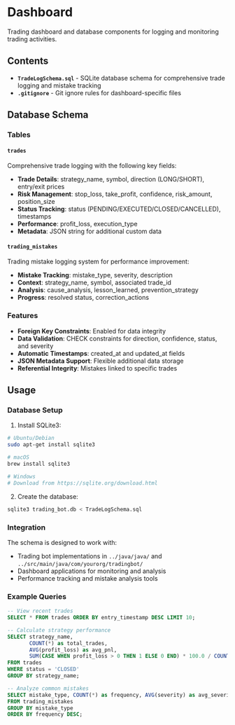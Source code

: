 # Dashboard

Trading dashboard and database components for logging and monitoring trading activities.

## Contents

- **`TradeLogSchema.sql`** - SQLite database schema for comprehensive trade logging and mistake tracking
- **`.gitignore`** - Git ignore rules for dashboard-specific files

## Database Schema

### Tables

#### `trades`
Comprehensive trade logging with the following key fields:
- **Trade Details**: strategy_name, symbol, direction (LONG/SHORT), entry/exit prices
- **Risk Management**: stop_loss, take_profit, confidence, risk_amount, position_size  
- **Status Tracking**: status (PENDING/EXECUTED/CLOSED/CANCELLED), timestamps
- **Performance**: profit_loss, execution_type
- **Metadata**: JSON string for additional custom data

#### `trading_mistakes`
Trading mistake logging system for performance improvement:
- **Mistake Tracking**: mistake_type, severity, description
- **Context**: strategy_name, symbol, associated trade_id
- **Analysis**: cause_analysis, lesson_learned, prevention_strategy
- **Progress**: resolved status, correction_actions

### Features

- **Foreign Key Constraints**: Enabled for data integrity
- **Data Validation**: CHECK constraints for direction, confidence, status, and severity
- **Automatic Timestamps**: created_at and updated_at fields
- **JSON Metadata Support**: Flexible additional data storage
- **Referential Integrity**: Mistakes linked to specific trades

## Usage

### Database Setup

1. Install SQLite3:
```bash
# Ubuntu/Debian
sudo apt-get install sqlite3

# macOS
brew install sqlite3

# Windows
# Download from https://sqlite.org/download.html
```

2. Create the database:
```bash
sqlite3 trading_bot.db < TradeLogSchema.sql
```

### Integration

The schema is designed to work with:
- Trading bot implementations in `../java/java/` and `../src/main/java/com/yourorg/tradingbot/`
- Dashboard applications for monitoring and analysis
- Performance tracking and mistake analysis tools

### Example Queries

```sql
-- View recent trades
SELECT * FROM trades ORDER BY entry_timestamp DESC LIMIT 10;

-- Calculate strategy performance
SELECT strategy_name, 
       COUNT(*) as total_trades,
       AVG(profit_loss) as avg_pnl,
       SUM(CASE WHEN profit_loss > 0 THEN 1 ELSE 0 END) * 100.0 / COUNT(*) as win_rate
FROM trades 
WHERE status = 'CLOSED' 
GROUP BY strategy_name;

-- Analyze common mistakes
SELECT mistake_type, COUNT(*) as frequency, AVG(severity) as avg_severity
FROM trading_mistakes 
GROUP BY mistake_type 
ORDER BY frequency DESC;
```